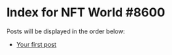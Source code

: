# Index for NFT World #8600
Posts will be displayed in the order below:

- [Your first post](./001-first.md)

